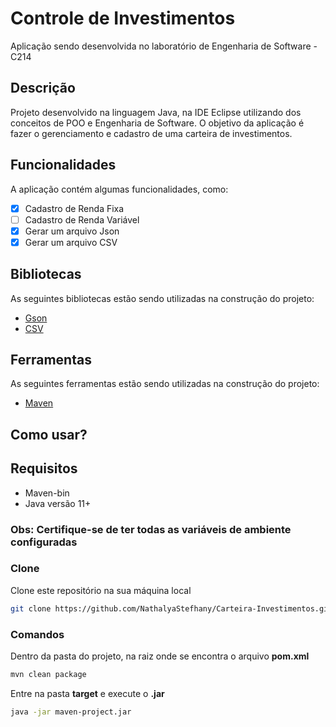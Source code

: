 # Controle de Investimentos
Aplicação sendo desenvolvida no laboratório de Engenharia de Software - C214

## Descrição
Projeto desenvolvido na linguagem Java, na IDE Eclipse utilizando dos conceitos de POO e Engenharia de Software. O objetivo da aplicação é fazer o gerenciamento e cadastro de uma carteira de investimentos.

## Funcionalidades
A aplicação contém algumas funcionalidades, como:
- [X] Cadastro de Renda Fixa
- [ ] Cadastro de Renda Variável
- [X] Gerar um arquivo Json
- [X] Gerar um arquivo CSV

## Bibliotecas
As seguintes bibliotecas estão sendo utilizadas na construção do projeto:
- [Gson](https://mvnrepository.com/artifact/com.google.code.gson/gson)
- [CSV](https://mvnrepository.com/artifact/com.opencsv/opencsv)

## Ferramentas
As seguintes ferramentas estão sendo utilizadas na construção do projeto:
- [Maven](https://maven.apache.org/)

## Como usar?

## Requisitos
- Maven-bin
- Java versão 11+
### Obs: Certifique-se de ter todas as variáveis de ambiente configuradas

### Clone
Clone este repositório na sua máquina local
```sh
git clone https://github.com/NathalyaStefhany/Carteira-Investimentos.git
```

### Comandos
Dentro da pasta do projeto, na raiz onde se encontra o arquivo __pom.xml__
```sh
mvn clean package
```
Entre na pasta __target__ e execute o __.jar__
```sh
java -jar maven-project.jar
```
